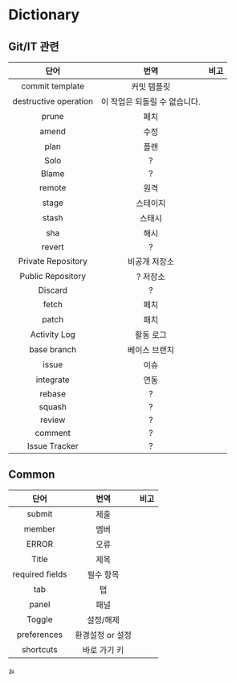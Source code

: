 # Dictionary

## Git/IT 관련

|         단어          |             번역              | 비고 |
| :-------------------: | :---------------------------: | :--: |
|    commit template    |          커밋 템플릿          |      |
| destructive operation | 이 작업은 되돌릴 수 없습니다. |      |
|         prune         |             페치              |      |
|         amend         |             수정              |      |
|         plan          |             플랜              |      |
|         Solo          |               ?               |      |
|         Blame         |               ?               |      |
|        remote         |             원격              |      |
|         stage         |           스테이지            |      |
|         stash         |            스태시             |      |
|          sha          |             해시              |      |
|        revert         |               ?               |      |
|  Private Repository   |         비공개 저장소         |      |
|   Public Repository   |           ? 저장소            |      |
|        Discard        |               ?               |      |
|         fetch         |             페치              |      |
|         patch         |             패치              |      |
|     Activity Log      |           활동 로그           |      |
|      base branch      |         베이스 브랜치         |      |
|         issue         |             이슈              |      |
|       integrate       |             연동              |      |
|        rebase         |               ?               |      |
|        squash         |               ?               |      |
|        review         |               ?               |      |
|        comment        |               ?               |      |
|     Issue Tracker     |               ?               |      |

## Common

|      단어       |       번역       | 비고 |
| :-------------: | :--------------: | :--: |
|     submit      |       제출       |      |
|     member      |       멤버       |      |
|      ERROR      |       오류       |      |
|      Title      |       제목       |      |
| required fields |    필수 항목     |      |
|       tab       |        탭        |      |
|      panel      |       패널       |      |
|     Toggle      |    설정/해제     |      |
|   preferences   | 환경설정 or 설정 |      |
|    shortcuts    |   바로 가기 키   |      |

ㄽ
